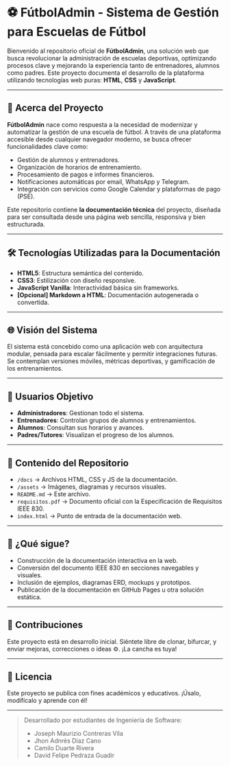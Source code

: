 # ⚽ FútbolAdmin - Sistema de Gestión para Escuelas de Fútbol

Bienvenido al repositorio oficial de **FútbolAdmin**, una solución web que busca revolucionar la administración de escuelas deportivas, optimizando procesos clave y mejorando la experiencia tanto de entrenadores, alumnos como padres. Este proyecto documenta el desarrollo de la plataforma utilizando tecnologías web puras: **HTML**, **CSS** y **JavaScript**.

---

## 📘 Acerca del Proyecto

**FútbolAdmin** nace como respuesta a la necesidad de modernizar y automatizar la gestión de una escuela de fútbol. A través de una plataforma accesible desde cualquier navegador moderno, se busca ofrecer funcionalidades clave como:

- Gestión de alumnos y entrenadores.
- Organización de horarios de entrenamiento.
- Procesamiento de pagos e informes financieros.
- Notificaciones automáticas por email, WhatsApp y Telegram.
- Integración con servicios como Google Calendar y plataformas de pago (PSE).

Este repositorio contiene **la documentación técnica** del proyecto, diseñada para ser consultada desde una página web sencilla, responsiva y bien estructurada.

---

## 🛠️ Tecnologías Utilizadas para la Documentación

- **HTML5**: Estructura semántica del contenido.
- **CSS3**: Estilización con diseño responsive.
- **JavaScript Vanilla**: Interactividad básica sin frameworks.
- **[Opcional] Markdown a HTML**: Documentación autogenerada o convertida.

---

## 🌐 Visión del Sistema

El sistema está concebido como una aplicación web con arquitectura modular, pensada para escalar fácilmente y permitir integraciones futuras. Se contemplan versiones móviles, métricas deportivas, y gamificación de los entrenamientos.

---

## 👥 Usuarios Objetivo

- **Administradores**: Gestionan todo el sistema.
- **Entrenadores**: Controlan grupos de alumnos y entrenamientos.
- **Alumnos**: Consultan sus horarios y avances.
- **Padres/Tutores**: Visualizan el progreso de los alumnos.

---

## 📄 Contenido del Repositorio

- `/docs` → Archivos HTML, CSS y JS de la documentación.
- `/assets` → Imágenes, diagramas y recursos visuales.
- `README.md` → Este archivo.
- `requisitos.pdf` → Documento oficial con la Especificación de Requisitos IEEE 830.
- `index.html` → Punto de entrada de la documentación web.

---

## 🧩 ¿Qué sigue?

- Construcción de la documentación interactiva en la web.
- Conversión del documento IEEE 830 en secciones navegables y visuales.
- Inclusión de ejemplos, diagramas ERD, mockups y prototipos.
- Publicación de la documentación en GitHub Pages u otra solución estática.

---

## 💬 Contribuciones

Este proyecto está en desarrollo inicial. Siéntete libre de clonar, bifurcar, y enviar mejoras, correcciones o ideas ⚙️. ¡La cancha es tuya!

---

## 📜 Licencia

Este proyecto se publica con fines académicos y educativos. ¡Úsalo, modifícalo y aprende con él!

---
> Desarrollado por estudiantes de Ingeniería de Software:
> - Joseph Maurizio Contreras Vila
> - Jhon Adnrés Díaz Cano
> - Camilo Duarte Rivera
> - David Felipe Pedraza Guadir

